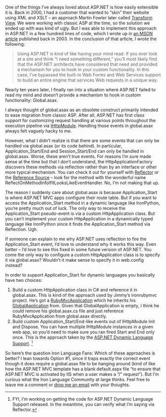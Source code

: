 One of the things I’ve always loved about ASP.NET is how easily
extensible it is. Back in 2000, I had a customer that wanted to “skin”
their website using XML and XSLT – an approach Martin Fowler later
called [Transform
View](http://martinfowler.com/eaaCatalog/transformView.html). We were
working with classic ASP at the time, so the solution we ended up with
was kind of ugly. But I was able to implement this approach in ASP.NET
in a few hundred lines of code, which I wrote up in [an MSDN
article](http://msdn.microsoft.com/en-us/magazine/dvdarchive/cc164164.aspx)
published back in 2003. In the conclusion of that article, I wrote the
following:

> Using ASP.NET is kind of like having your mind read. If you ever look
> at a site and think “I need something different,” you’ll most likely
> find that the ASP.NET architects have considered that need and
> provided a mechanism for you to hook in your custom functionality. In
> this case, I’ve bypassed the built-in Web Forms and Web Services
> support to build an entire engine that services Web requests in a
> unique way.

Nearly ten years later, I finally ran into a situation where ASP.NET
failed to read my mind and doesn’t provide a mechanism to hook in custom
functionality: Global.asax.

I always thought of global.asax as an obsolete construct primarily
intended to ease migration from classic ASP. After all, ASP.NET has
first class support for customizing request handling at various points
throughout the execution pipeline via
[IHttpModule](http://msdn.microsoft.com/en-us/library/system.web.ihttpmodule.aspx).
Handling those events in global.asax always felt vaguely hacky to me.

However, what I didn’t realize is that there are some events that can
only be handled via global.asax (or its code behind). In particular,
Application\_Start/End and Session\_Start/End can only be handled in
global.asax. Worse, these aren’t true events. For reasons I’m sure made
sense at the time but that I don’t understand, the
HttpApplicationFactory discovers these methods via reflection rather
than by an interface or other more typical mechanism. You can check it
out for yourself with [Reflector](http://reflector.red-gate.com) or the
[Reference Source](http://referencesource.microsoft.com/) – look for the
method with the wonderful name
ReflectOnMethodInfoIfItLooksLikeEventHandler. No, I’m not making that
up.

The reason I suddenly care about global.asax is because
Application\_Start is where ASP.NET MVC apps configure their route
table. But if you want to access the Application\_Start method in a
dynamic language like IronPython, you’re pretty much out of luck. The
only way to receive the Application\_Start pseudo-event is via a custom
HttpApplication class. But you can’t implement your custom
HttpApplication in a dynamically typed language like IronPython since it
finds the Application\_Start method via Reflection. Ugh.

If someone can explain to me why ASP.NET uses reflection to fire the
Application\_Start event, I’d love to understand why it works this way.
Even better – I’d love to see this fixed in some future version of
ASP.NET. You come the only way to configure a custom HttpApplication
class is to specify it via global.asax? Wouldn’t it make sense to
specify it in web.config instead?

In order to support Application\_Start for dynamic languages you
basically have two choices:

1.  Build a custom HttpApplication class in C\# and reference it in
    global.asax. This is kind of the approach used by Jimmy’s
    ironrubymvc project. He’s got a
    [RubyMvcApplication](http://github.com/jschementi/ironrubymvc/blob/939319febe205a43d6837e50fe3fe4740708fd58/IronRubyMvc/Core/RubyMvcApplication.cs)
    which he inherits his
    [GlobalApplication](http://github.com/jschementi/ironrubymvc/blob/939319febe205a43d6837e50fe3fe4740708fd58/IronRubyMvcWeb/Global.asax.cs)
    from. Given that GlobalApplication is empty, I think he could remove
    his global.asax.cs file and just reference RubyMvcApplication from
    global.asax directly.
2.  Build custom Application\_Start/End-like events out of IHttpModule
    Init and Dispose. You can have multiple IHttpModule instances in a
    given web app, so you’d need to make sure you ran fired Start and
    End only once. This is the approach taken by the [ASP.NET Dynamic
    Language Support](http://aspnet.codeplex.com/Wiki/View.aspx?title=Dynamic%20Language%20Support).
    [^1]

So here’s the question Iron Language Fans: Which of these approaches is
better? I lean towards Option \#1, since it traps exactly the correct
event though it does require a global.asax file to be hanging around
(kind of like how the ASP.NET MVC template has a blank default.aspx file
“to ensure that ASP.NET MVC is activated by IIS when a user makes a “/”
request”). But I’m curious what the Iron Language Community at large
thinks. Feel free to leave me a comment or [drop me an
email](mailto:harry.pierson@microsoft.com) with your thoughts.

[^1]: FYI, I’m working on getting the code for ASP.NET Dynamic Language
Support released. In the meantime, you can verify what I’m saying via
Reflector.
